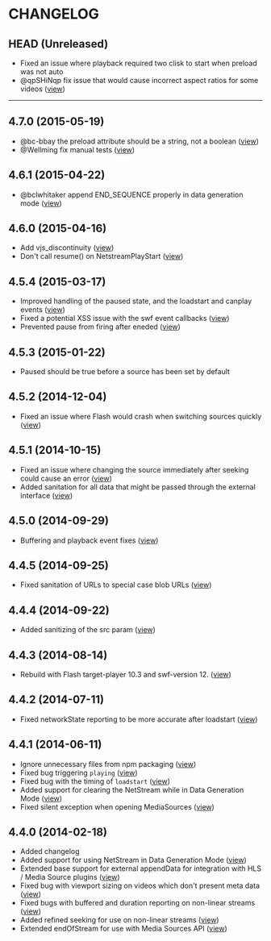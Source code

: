 CHANGELOG
=========

## HEAD (Unreleased)
* Fixed an issue where playback required two clisk to start when preload was not auto
* @qpSHiNqp fix issue that would cause incorrect aspect ratios for some videos ([view](https://github.com/videojs/video-js-swf/pull/165))

--------------------

## 4.7.0 (2015-05-19)
* @bc-bbay the preload attribute should be a string, not a boolean ([view](https://github.com/videojs/video-js-swf/pull/160))
* @Wellming fix manual tests ([view](https://github.com/videojs/video-js-swf/pull/154))

## 4.6.1 (2015-04-22)
* @bclwhitaker append END_SEQUENCE properly in data generation mode ([view](https://github.com/videojs/video-js-swf/pull/152))

## 4.6.0 (2015-04-16)
* Add vjs_discontinuity ([view](https://github.com/videojs/video-js-swf/pull/150))
* Don't call resume() on NetstreamPlayStart ([view](https://github.com/videojs/video-js-swf/pull/147))

## 4.5.4 (2015-03-17)
* Improved handling of the paused state, and the loadstart and canplay events ([view](https://github.com/videojs/video-js-swf/pull/139))
* Fixed a potential XSS issue with the swf event callbacks ([view](https://github.com/videojs/video-js-swf/pull/143))
* Prevented pause from firing after eneded ([view](https://github.com/videojs/video-js-swf/pull/144))

## 4.5.3 (2015-01-22)
* Paused should be true before a source has been set by default

## 4.5.2 (2014-12-04)
* Fixed an issue where Flash would crash when switching sources quickly ([view](https://github.com/videojs/video-js-swf/pull/131))

## 4.5.1 (2014-10-15)
* Fixed an issue where changing the source immediately after seeking could cause an error ([view](https://github.com/videojs/video-js-swf/pull/125))
* Added sanitation for all data that might be passed through the external interface ([view](https://github.com/videojs/video-js-swf/pull/127))

## 4.5.0 (2014-09-29)
* Buffering and playback event fixes ([view](https://github.com/videojs/video-js-swf/pull/122))

## 4.4.5 (2014-09-25)
* Fixed sanitation of URLs to special case blob URLs ([view](https://github.com/videojs/video-js-swf/pull/121))

## 4.4.4 (2014-09-22)
* Added sanitizing of the src param ([view](https://github.com/videojs/video-js-swf/pull/120))

## 4.4.3 (2014-08-14)
* Rebuild with Flash target-player 10.3 and swf-version 12. ([view](https://github.com/videojs/video-js-swf/issues/113))

## 4.4.2 (2014-07-11)
* Fixed networkState reporting to be more accurate after loadstart ([view](https://github.com/videojs/video-js-swf/pull/106))

## 4.4.1 (2014-06-11)
* Ignore unnecessary files from npm packaging ([view](https://github.com/videojs/video-js-swf/pull/87))
* Fixed bug triggering `playing` ([view](https://github.com/videojs/video-js-swf/pull/90))
* Fixed bug with the timing of `loadstart` ([view](https://github.com/videojs/video-js-swf/pull/93))
* Added support for clearing the NetStream while in Data Generation Mode ([view](https://github.com/videojs/video-js-swf/pull/93))
* Fixed silent exception when opening MediaSources ([view](https://github.com/videojs/video-js-swf/pull/97))

## 4.4.0 (2014-02-18)
* Added changelog
* Added support for using NetStream in Data Generation Mode ([view](https://github.com/videojs/video-js-swf/pull/80))
* Extended base support for external appendData for integration with HLS / Media Source plugins ([view](https://github.com/videojs/video-js-swf/pull/80))
* Fixed bug with viewport sizing on videos which don't present meta data ([view](https://github.com/videojs/video-js-swf/pull/80))
* Fixed bugs with buffered and duration reporting on non-linear streams ([view](https://github.com/videojs/video-js-swf/pull/80))
* Added refined seeking for use on non-linear streams ([view](https://github.com/videojs/video-js-swf/pull/80))
* Extended endOfStream for use with Media Sources API ([view](https://github.com/videojs/video-js-swf/pull/80))
